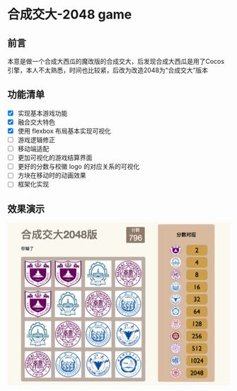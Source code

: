 # 合成交大-2048 game


## 前言
本意是做一个合成大西瓜的魔改版的合成交大，后发现合成大西瓜是用了Cocos引擎，本人不太熟悉，时间也比较紧，后改为改造2048为“合成交大”版本

## 功能清单
- [x] 实现基本游戏功能
- [x] 融合交大特色
- [x] 使用 flexbox 布局基本实现可视化
- [ ] 游戏逻辑修正
- [ ] 移动端适配
- [ ] 更加可视化的游戏结算界面
- [ ] 更好的分数与校徽 logo 的对应关系的可视化
- [ ] 方块在移动时的动画效果
- [ ] 框架化实现

## 效果演示
![demo](./img/demo.jpg)